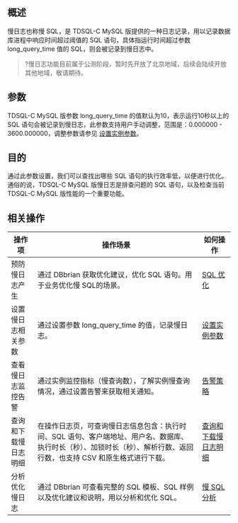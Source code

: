 ## 概述
慢日志也称慢 SQL，是 TDSQL-C MySQL 版提供的一种日志记录，用以记录数据库进程中响应时间超过阈值的 SQL 语句，具体指运行时间超过参数 long_query_time 值的 SQL，则会被记录到慢日志中。
>?慢日志功能目前属于公测阶段，暂时先开放了北京地域，后续会陆续开放其他地域，敬请期待。

## 参数
TDSQL-C MySQL 版参数 long_query_time 的值默认为10，表示运行10秒以上的 SQL 语句会被记录到慢日志，此参数支持用户手动调整，范围是：0.000000 - 3600.000000，调整参数请参见 [设置实例参数](https://cloud.tencent.com/document/product/1003/62740)。

## 目的
通过此参数设置，我们可以查找出哪些 SQL 语句的执行效率低，以便进行优化。通俗的说，TDSQL-C MySQL 版慢日志是排查问题的 SQL 语句，以及检查当前 TDSQL-C MySQL 版性能的一个重要功能。

## 相关操作
<table>
<thead><tr><th>操作项</th><th>操作场景</th><th>如何操作</th></tr></thead>
<tbody>
<tr>
<td>预防慢日志产生</td><td>通过 DBbrian 获取优化建议，优化 SQL 语句。用于业务优化慢 SQL的场景。</td><td><a href="https://cloud.tencent.com/document/product/1130/39081" target="_blank">SQL 优化</a></td></tr>
<tr>
<td>设置慢日志相关参数</td><td>通过设置参数 long_query_time 的值，记录慢日志。</td><td><a href="https://cloud.tencent.com/document/product/1003/62740" target="_blank">设置实例参数</a></td></tr>
<tr>
<td>查看慢日志监控告警</td><td>通过实例监控指标（慢查询数），了解实例慢查询情况，通过设置告警来获取相关通知。</td><td><a href="https://cloud.tencent.com/document/product/1003/62932" target="_blank">告警策略</a></td></tr>
<tr>
<td>查询和下载慢日志明细</td><td>在操作日志页，可查询慢日志信息包含：执行时间、SQL 语句、客户端地址、用户名、数据库、执行时长（秒）、加锁时长（秒）、解析行数、返回行数，也支持 CSV 和原生格式进行下载。</td><td><a href="https://cloud.tencent.com/document/product/1003/74909" target="_blank">查询和下载慢日志明细</a></td></tr>
<tr>
<td>分析优化慢日志</td><td>通过 DBbrian 可查看完整的 SQL 模板、SQL 样例以及优化建议和说明，用以分析和优化 SQL。</td><td><a href="https://cloud.tencent.com/document/product/1130/37883" target="_blank">慢 SQL 分析</a></td></tr>

